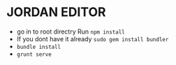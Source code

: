 
JORDAN EDITOR  
============================

* go in to root directry Run `npm install`
* If you dont have it already `sudo gem install bundler`
* `bundle install`
* `grunt serve`
